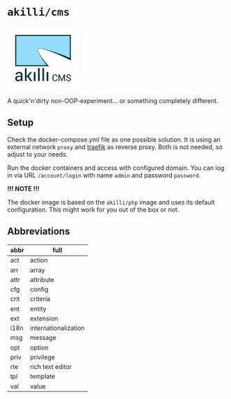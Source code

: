 # `akilli/cms`

![akıllı CMS](https://raw.githubusercontent.com/akilli/cms/master/gui/logo.jpg)

A quick'n'dirty non-OOP-experiment... or something completely different.

## Setup

Check the docker-compose.yml file as one possible solution. It is using an external network `proxy` and [traefik](https://traefik.io/) as reverse proxy. Both is not needed, so adjust to your needs.

Run the docker containers and access with configured domain. You can log in via URL `/account/login` with name `admin` and password `password`. 

**!!! NOTE !!!**

The docker image is based on the `akilli/php` image and uses its default configuration. This might work for you out of the box or not.

## Abbreviations

abbr | full
---- | -------
act  | action
arr  | array
attr | attribute
cfg  | config
crit | criteria
ent  | entity
ext  | extension
i18n | internationalization
msg  | message
opt  | option
priv | privilege
rte  | rich text editor
tpl  | template
val  | value
